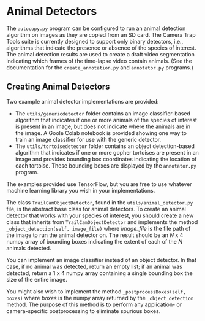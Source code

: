 # Animal Detectors

The ```autocopy.py``` program can be configured to run an animal detection algorithm
on images as they are copied from an SD card.  The Camera Trap Tools suite is
currently designed to support only binary detectors, i.e., algorithms that indicate
the presence or absence of the species of interest.  The animal detection results are
used to create a draft video segmentation indicating which frames of the time-lapse video
contain animals.  (See the documentation for the ```create_annotation.py``` and ```annotator.py```
programs.)

## Creating Animal Detectors

Two example animal detector implementations are provided:
- The ```utils/genericdetector``` folder contains an image classifier-based
algorithm that indicates if one or more animals of the species of interest is present in an image, but does
not indicate where the animals are in the image.  A Goole Colab notebook is provided showing one way to train
an image classifier for use with the generic detector.
- The ```utils/tortoisedetector``` folder contains an object detection-based algorithm that indicates if one or more gopher tortoises
are present in an image and provides bounding box coordinates indicating the location of each tortoise.  These bounding boxes are displayed by the ```annotator.py``` program.

The examples provided use TensorFlow, but you are free to use whatever machine learning library you wish in your 
implementations.

The class ```TrailCamObjectDetector```, found in the ```utils/animal_detector.py``` file, is the abstract base class for animal
detectors.  To create an animal detector that works with your species of interest,
you should create a new class that inherits from ```TrailCamObjectDetector```
and implements the method 
    ```_object_detection(self, image_file)```
where *image_file* is the file path of the image to run the animal detector on. 
The result should be an _N_ x 4 numpy array of bounding boxes indicating 
the extent of each of the _N_ animals detected.  

You can implement an image classifier
instead of an object detector. In that case, if no animal was detected, 
return an empty list; if an animal was detected, return a 1 x 4 numpy array 
containing a single bounding box the size of the entire image.
 
You might also wish to implement the method 
    ```_postprocessBoxes(self, boxes)```
where *boxes* is the numpy array returned by the ```_object_detection``` method.
The purpose of this method is to perform any application- or camera-specific 
postprocessing to eliminate spurious boxes.

